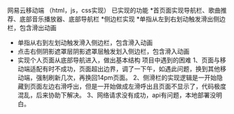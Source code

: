 网易云移动端
（html，js，css实现）
已实现的功能
  *首页面实现导航栏、歌曲推荐、底部音乐播放器、底部导航栏
  *侧边栏实现
   *单指从左到右划动触发滑出侧边栏，包含滑出动画
   * 单指从右到左划动触发滑入侧边栏，包含滑入动画
   * 点击右侧阴影遮罩层阴影遮罩层触发划入侧边栏，包含滑入动画
  * 实现个人页面从底部导航进入，做出基本结构
项目中遇到的困难
 1、页面与移动端适配有时不成功，页面超出边界，调了一下午，如遇此问题，换到其他移动端，强制刷新几次，再换回14pm页面。
 2、侧滑栏的实现逻辑是一开始隐藏到页面左边右滑呼出，但是一开始做成左滑呼出且页面不显示了，代码极度混乱，后来协助下解决。
 3、网络请求没有成功，api有问题，本地部署没明白。
